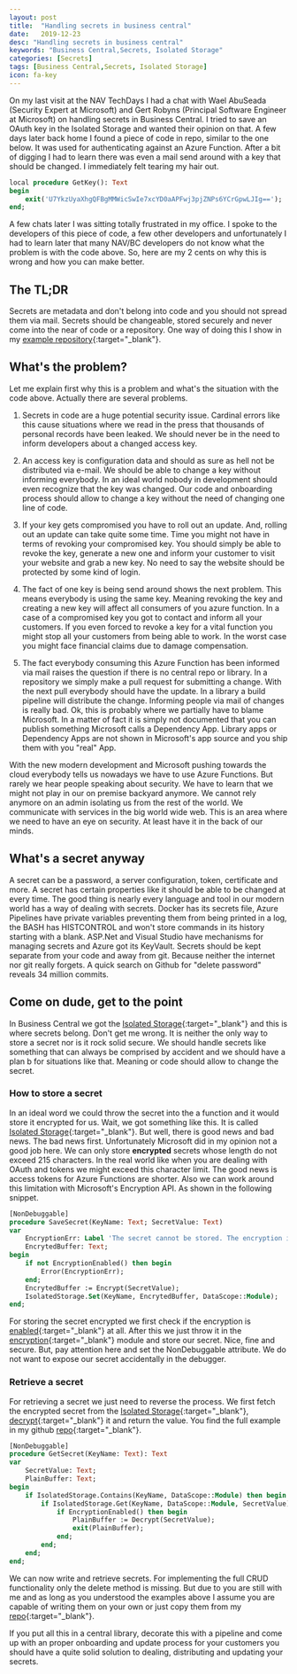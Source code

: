 ```yaml
---
layout: post
title:  "Handling secrets in business central"
date:   2019-12-23
desc: "Handling secrets in business central"
keywords: "Business Central,Secrets, Isolated Storage"
categories: [Secrets]
tags: [Business Central,Secrets, Isolated Storage]
icon: fa-key
---
```


On my last visit at the NAV TechDays I had a chat with Wael AbuSeada (Security Expert at Microsoft) and Gert Robyns (Principal Software Engineer at Microsoft) on handling secrets in Business Central. I tried to save an OAuth key in the Isolated Storage and wanted their opinion on that. A few days later back home I found a piece of code in repo, similar to the one below. It was used for authenticating against an Azure Function. After a bit of digging I had to learn there was even a mail send around with a key that should be changed. I immediately felt tearing my hair out. 

```pascal
local procedure GetKey(): Text
begin
    exit('U7YkzUyaXhgQFBgMMWicSwIe7xcYD0aAPFwj3pjZNPs6YCrGpwLJIg==');
end;
```

A few chats later I was sitting totally frustrated in my office. I spoke to the developers of this piece of code, a few other developers and unfortunately I had to learn later that many NAV/BC developers do not know what the problem is with the code above. So, here are my 2 cents on why this is wrong and how you can make better. 

## **The TL;DR**

Secrets are metadata and don't belong into code and you should not spread them via mail. Secrets should be changeable, stored securely and never come into the near of code or a repository. One way of doing this I show in my [example repository](https://github.com/NAVRockClimber/AlSecrectsExample){:target="_blank"}.

## **What's the problem?**

Let me explain first why this is a problem and what's the situation with the code above. Actually there are several problems.

1. Secrets in code are a huge potential security issue. Cardinal errors like this cause situations where we read in the press that thousands of personal records have been leaked. We should never be in the need to inform developers about a changed access key. 

2. An access key is configuration data and should as sure as hell not be distributed via e-mail. We should be able to change a key without informing everybody. In an ideal world nobody in development should even recognize that the key was changed. Our code and onboarding process should allow to change a key without the need of changing one line of code. 

3. If your key gets compromised you have to roll out an update. And, rolling out an update can take quite some time. Time you might not have in terms of revoking your compromised key. You should simply be able to revoke the key, generate a new one and inform your customer to visit your website and grab a new key. No need to say the website should be protected by some kind of login.

4. The fact of one key is being send around shows the next problem. This means everybody is using the same key. Meaning revoking the key and creating a new key will affect all consumers of you azure function. In a case of a compromised key you got to contact and inform all your customers. If you even forced to revoke a key for a vital function you might stop all your customers from being able to work. In the worst case you might face financial claims due to damage compensation.

5. The fact everybody consuming this Azure Function has been informed via mail raises the question if there is no central repo or library. In a repository we simply make a pull request for submitting a change. With the next pull everybody should have the update. In a library a build pipeline will distribute the change. Informing people via mail of changes is really bad. Ok, this is probably where we partially have to blame Microsoft. In a matter of fact it is simply not documented that you can publish something Microsoft calls a Dependency App. Library apps or Dependency Apps are not shown in Microsoft's app source and you ship them with you "real" App. 

With the new modern development and Microsoft pushing towards the cloud everybody tells us nowadays we have to use Azure Functions. But rarely we hear people speaking about security. We have to learn that we might not play in our on premise backyard anymore. We cannot rely anymore on an admin isolating us from the rest of the world. We communicate with services in the big world wide web. This is an area where we need to have an eye on security. At least have it in the back of our minds. 

## **What's a secret anyway**

A secret can be a password, a server configuration, token, certificate and more. A secret has certain properties like it should be able to be changed at every time. The good thing is nearly every language and tool in our modern world has a way of dealing with secrets. Docker has its secrets file, Azure Pipelines have private variables preventing them from being printed in a log, the BASH has HISTCONTROL and won't store commands in its history starting with a blank. ASP.Net and Visual Studio have mechanisms for managing secrets and Azure got its KeyVault. Secrets should be kept separate from your code and away from git. Because neither the internet nor git really forgets. A quick search on Github for "delete password" reveals 34 million commits.

## **Come on dude, get to the point**

In Business Central we got the [Isolated Storage](https://docs.microsoft.com/en-us/dynamics365/business-central/dev-itpro/developer/devenv-isolated-storage){:target="_blank"} and this is where secrets belong. Don't get me wrong. It is neither the only way to store a secret nor is it rock solid secure. We should handle secrets like something that can always be comprised by accident and we should have a plan b for situations like that. Meaning or code should allow to change the secret.

### **How to store a secret**

In an ideal word we could throw the secret into the a function and it would store it encrypted for us. Wait, we got something like this. It is called [Isolated Storage](https://docs.microsoft.com/en-us/dynamics365/business-central/dev-itpro/developer/devenv-isolated-storage){:target="_blank"}. But well, there is good news and bad news. The bad news first. Unfortunately Microsoft did in my opinion not a good job here. We can only store **encrypted** secrets whose length do not exceed 215 characters. In the real world like when you are dealing with OAuth and tokens we might exceed this character limit. The good news is access tokens for Azure Functions are shorter. Also we can work around this limitation with Microsoft's Encryption API. As shown in the following snippet.

```pascal
[NonDebuggable]
procedure SaveSecret(KeyName: Text; SecretValue: Text)
var
    EncryptionErr: Label 'The secret cannot be stored. The encryption is not enabled.';
    EncrytedBuffer: Text;
begin
    if not EncryptionEnabled() then begin
        Error(EncryptionErr);
    end;
    EncrytedBuffer := Encrypt(SecretValue);
    IsolatedStorage.Set(KeyName, EncrytedBuffer, DataScope::Module);
end;
```

For storing the secret encrypted we first check if the encryption is [enabled](https://docs.microsoft.com/en-us/dynamics365/business-central/dev-itpro/developer/methods-auto/system/system-encryptionenabled-method){:target="_blank"} at all. After this we just throw it in the [encryption](https://docs.microsoft.com/en-us/dynamics365/business-central/dev-itpro/developer/methods-auto/system/system-encrypt-method){:target="_blank"} module and store our secret. Nice, fine and secure. But, pay attention here and set the NonDebuggable attribute. We do not want to expose our secret accidentally in the debugger.

### **Retrieve a secret**

For retrieving a secret we just need to reverse the process. We first fetch the encrypted secret from the [Isolated Storage](https://docs.microsoft.com/en-us/dynamics365/business-central/dev-itpro/developer/devenv-isolated-storage){:target="_blank"}, [decrypt](https://docs.microsoft.com/en-us/dynamics365/business-central/dev-itpro/developer/methods-auto/system/system-decrypt-method){:target="_blank"} it and return the value. You find the full example in my github [repo](https://github.com/NAVRockClimber/AlSecrectsExample){:target="_blank"}.

```pascal
[NonDebuggable]
procedure GetSecret(KeyName: Text): Text
var
    SecretValue: Text;
    PlainBuffer: Text;
begin
    if IsolatedStorage.Contains(KeyName, DataScope::Module) then begin
        if IsolatedStorage.Get(KeyName, DataScope::Module, SecretValue) then begin
            if EncryptionEnabled() then begin
                PlainBuffer := Decrypt(SecretValue);
                exit(PlainBuffer);
            end;
        end;
    end;
end;
```

We can now write and retrieve secrets. For implementing the full CRUD functionality only the delete method is missing. But due to you are still with me and as long as you understood the examples above I assume you are capable of writing them on your own or just copy them from my [repo](https://github.com/NAVRockClimber/AlSecrectsExample){:target="_blank"}. 

If you put all this in a central library, decorate this with a pipeline and come up with an proper onboarding and update process for your customers you should have a quite solid solution to dealing, distributing and updating your secrets.